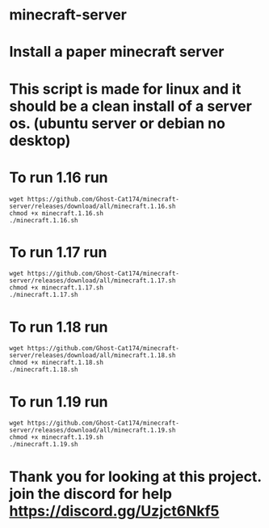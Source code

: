# minecraft-server
# Install a paper minecraft server

# This script is made for linux and it should be a clean install of a server os. (ubuntu server or debian no desktop)

# To run 1.16 run 
```shell
wget https://github.com/Ghost-Cat174/minecraft-server/releases/download/all/minecraft.1.16.sh
chmod +x minecraft.1.16.sh
./minecraft.1.16.sh
```

# To run 1.17 run
```shell
wget https://github.com/Ghost-Cat174/minecraft-server/releases/download/all/minecraft.1.17.sh
chmod +x minecraft.1.17.sh
./minecraft.1.17.sh
```

# To run 1.18 run
```shell
wget https://github.com/Ghost-Cat174/minecraft-server/releases/download/all/minecraft.1.18.sh
chmod +x minecraft.1.18.sh
./minecraft.1.18.sh
```

# To run 1.19 run
```shell
wget https://github.com/Ghost-Cat174/minecraft-server/releases/download/all/minecraft.1.19.sh
chmod +x minecraft.1.19.sh
./minecraft.1.19.sh
```

# Thank you for looking at this project. join the discord for help https://discord.gg/Uzjct6Nkf5
